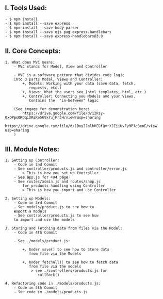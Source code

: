 ## I. Tools Used:

    - $ npm install
    - $ npm install --save express
    - $ npm install --save body-parser
    - $ npm install --save ejs pug express-handlebars
    - $ npm install --save express-handlebars@3.0

## II. Core Concepts:

    1. What does MVC means:
        - MVC stands for Model, View and Controller

        - MVC is a software pattern that divides code logic
        into 3 parts Modal, Views and Controller:
            +, Models: Working with your data (save data, fetch,
               requests, etc.)
            +, Views: What the users see (html templates, html, etc.)
            +, Controller: Connecting you Models and your Views,
               Contains the  "in-between" logic

        (See imgage for demonstration here:
            https://drive.google.com/file/d/13Rsy-0xOPpsOROqiXRsRe569k7ujFrJH/view?usp=sharing
            https://drive.google.com/file/d/1DnyI2alhKEDfQvrXJEjiUvFy9PJq8enE/view?usp=sharing
        )

## III. Module Notes:

    1. Setting up Controller:
        - Code in 2nd Commit
        - See controller/products.js and controller/error.js
            > This is how you set up Controller
        - See app.js for 404 page
        - See routes/admin.js and routes/shop.js
            for products handling using Controller
            > This is how you import and use Controller

    2. Setting up Models:
        - Code in 3rd Commit
        - See models/product.js to see how to
        export a models
        - See controller/products.js to see how
        to import and use the models

    3. Storing and Fetching data from files via the Model:
        - Code in 4th Commit

        - See ./models/product.js:

            +, Under save() to see how to Store data
               from file via the Models

            +, Under fetchAll() to see how to fetch data
               from file via the models
                > see ./controllers/products.js for
                   callBack()

    4. Refactoring code in ./models/products.js:
        - Code in 5th Commit
        - See code in ./models/products.js
